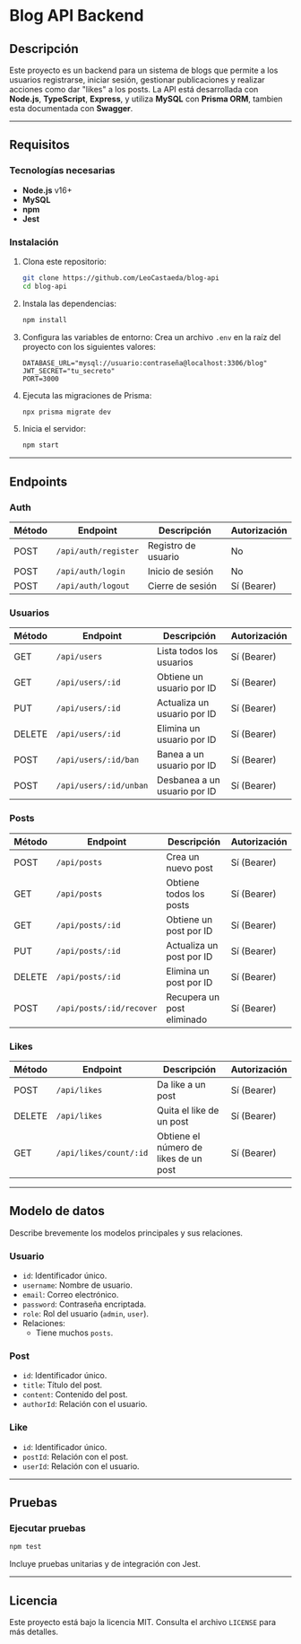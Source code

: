 
# Blog API Backend

## Descripción
Este proyecto es un backend para un sistema de blogs que permite a los usuarios registrarse, iniciar sesión, gestionar publicaciones y realizar acciones como dar "likes" a los posts. La API está desarrollada con **Node.js**, **TypeScript**, **Express**, y utiliza **MySQL** con **Prisma ORM**, tambien esta documentada con **Swagger**.

---

## Requisitos

### Tecnologías necesarias
- **Node.js** v16+
- **MySQL** 
- **npm**  
- **Jest**
### Instalación
1. Clona este repositorio:
   ```bash
   git clone https://github.com/LeoCastaeda/blog-api
   cd blog-api
   ```
2. Instala las dependencias:
   ```bash
   npm install
   ```
3. Configura las variables de entorno:
   Crea un archivo `.env` en la raíz del proyecto con los siguientes valores:
   ```env
   DATABASE_URL="mysql://usuario:contraseña@localhost:3306/blog"
   JWT_SECRET="tu_secreto"
   PORT=3000
   ```

4. Ejecuta las migraciones de Prisma:
   ```bash
   npx prisma migrate dev
   ```

5. Inicia el servidor:
   ```bash
   npm start
   ```

---

## Endpoints

### **Auth**
| Método | Endpoint             | Descripción                  | Autorización |
|--------|-----------------------|------------------------------|--------------|
| POST   | `/api/auth/register` | Registro de usuario          | No           |
| POST   | `/api/auth/login`    | Inicio de sesión             | No           |
| POST   | `/api/auth/logout`   | Cierre de sesión             | Sí (Bearer)  |

### **Usuarios**
| Método | Endpoint             | Descripción                   | Autorización |
|--------|-----------------------|-------------------------------|--------------|
| GET    | `/api/users`         | Lista todos los usuarios      | Sí (Bearer)  |
| GET    | `/api/users/:id`     | Obtiene un usuario por ID     | Sí (Bearer)  |
| PUT    | `/api/users/:id`     | Actualiza un usuario por ID   | Sí (Bearer)  |
| DELETE | `/api/users/:id`     | Elimina un usuario por ID     | Sí (Bearer)  |
| POST   | `/api/users/:id/ban` | Banea a un usuario por ID     | Sí (Bearer)  |
| POST   | `/api/users/:id/unban` | Desbanea a un usuario por ID | Sí (Bearer)  |

### **Posts**
| Método | Endpoint               | Descripción                  | Autorización |
|--------|-------------------------|------------------------------|--------------|
| POST   | `/api/posts`           | Crea un nuevo post           | Sí (Bearer)  |
| GET    | `/api/posts`           | Obtiene todos los posts      | Sí (Bearer)  |
| GET    | `/api/posts/:id`       | Obtiene un post por ID       | Sí (Bearer)  |
| PUT    | `/api/posts/:id`       | Actualiza un post por ID     | Sí (Bearer)  |
| DELETE | `/api/posts/:id`       | Elimina un post por ID       | Sí (Bearer)  |
| POST   | `/api/posts/:id/recover` | Recupera un post eliminado | Sí (Bearer)  |

### **Likes**
| Método | Endpoint               | Descripción                       | Autorización |
|--------|-------------------------|-----------------------------------|--------------|
| POST   | `/api/likes`           | Da like a un post                 | Sí (Bearer)  |
| DELETE | `/api/likes`           | Quita el like de un post          | Sí (Bearer)  |
| GET    | `/api/likes/count/:id` | Obtiene el número de likes de un post | Sí (Bearer)  |

---

## Modelo de datos

Describe brevemente los modelos principales y sus relaciones.

### Usuario
- `id`: Identificador único.
- `username`: Nombre de usuario.
- `email`: Correo electrónico.
- `password`: Contraseña encriptada.
- `role`: Rol del usuario (`admin`, `user`).
- Relaciones:
  - Tiene muchos `posts`.

### Post
- `id`: Identificador único.
- `title`: Título del post.
- `content`: Contenido del post.
- `authorId`: Relación con el usuario.

### Like
- `id`: Identificador único.
- `postId`: Relación con el post.
- `userId`: Relación con el usuario.

---

## Pruebas

### Ejecutar pruebas
```bash
npm test
```
Incluye pruebas unitarias y de integración con Jest.

---

## Licencia

Este proyecto está bajo la licencia MIT. Consulta el archivo `LICENSE` para más detalles.
